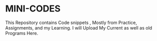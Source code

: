 # MINI-CODES
This  Repository contains Code snippets , Mostly from Practice, Assignments, and my Learning. I will Upload My Current as well as old Programs Here.
